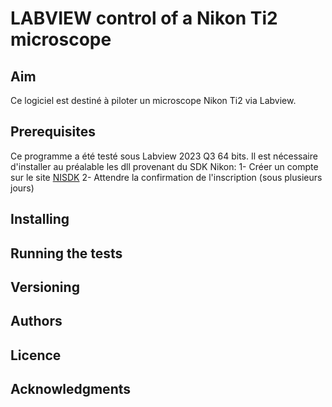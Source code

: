 # LABVIEW control of a Nikon Ti2 microscope

## Aim
Ce logiciel est destiné à piloter un microscope Nikon Ti2 via Labview.

## Prerequisites
Ce programme a été testé sous Labview 2023 Q3 64 bits.
Il est nécessaire d'installer au préalable les dll provenant du SDK Nikon:
1- Créer un compte sur le site [NISDK](https://nisdk.recollective.com/microscopes)
2- Attendre la confirmation de l'inscription (sous plusieurs jours)

## Installing

## Running the tests

## Versioning

## Authors

## Licence

## Acknowledgments
